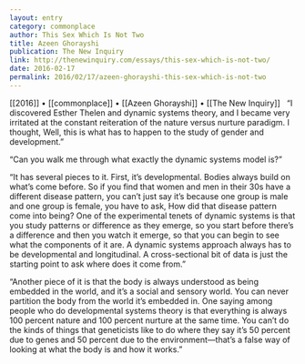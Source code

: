 ```yaml
---
layout: entry
category: commonplace
author: This Sex Which Is Not Two
title: Azeen Ghorayshi
publication: The New Inquiry
link: http://thenewinquiry.com/essays/this-sex-which-is-not-two/
date: 2016-02-17
permalink: 2016/02/17/azeen-ghorayshi-this-sex-which-is-not-two
---
```


[[2016]] • [[commonplace]] • [[Azeen Ghorayshi]] • [[The New Inquiry]]
 
“I discovered Esther Thelen and dynamic systems theory, and I became very irritated at the constant reiteration of the nature versus nurture paradigm. I thought, Well, this is what has to happen to the study of gender and development.”

“Can you walk me through what exactly the ­dynamic systems model is?”

“It has several pieces to it. First, it’s developmental. Bodies always build on what’s come before. So if you find that women and men in their 30s have a different disease pattern, you can’t just say it’s because one group is male and one group is female, you have to ask, How did that disease pattern come into being? One of the experimental tenets of dynamic systems is that you study patterns or difference as they emerge, so you start before there’s a difference and then you watch it emerge, so that you can begin to see what the components of it are. A dynamic systems approach always has to be developmental and longitudinal. A cross-sectional bit of data is just the starting point to ask where does it come from.”

“Another piece of it is that the body is always understood as being embedded in the world, and it’s a social and sensory world. You can never partition the body from the world it’s embedded in. One saying among people who do developmental systems theory is that everything is always 100 percent nature and 100 percent nurture at the same time. You can’t do the kinds of things that geneticists like to do where they say it’s 50 percent due to genes and 50 percent due to the environment—that’s a false way of looking at what the body is and how it works.”
